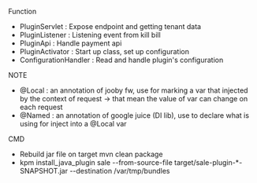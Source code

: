Function
- PluginServlet : Expose endpoint and getting tenant data
- PluginListener : Listening event from kill bill
- PluginApi : Handle payment api
- PluginActivator : Start up class, set up configuration
- ConfigurationHandler : Read and handle plugin's configuration

NOTE
- @Local : an annotation of jooby fw, use for marking a var that injected by the context of request -> that mean the value of var can change on each request
- @Named : an annotation of google juice (DI lib), use to declare what is using for inject into a @Local var

CMD
- Rebuild jar file on target mvn clean package
- kpm install_java_plugin sale --from-source-file target/sale-plugin-*-SNAPSHOT.jar --destination /var/tmp/bundles